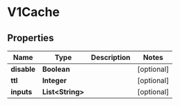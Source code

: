 
# V1Cache

## Properties
Name | Type | Description | Notes
------------ | ------------- | ------------- | -------------
**disable** | **Boolean** |  |  [optional]
**ttl** | **Integer** |  |  [optional]
**inputs** | **List&lt;String&gt;** |  |  [optional]




